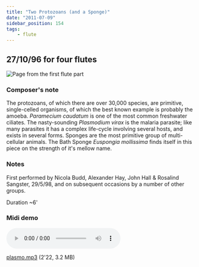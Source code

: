 ```yaml
---
title: "Two Protozoans (and a Sponge)"
date: "2011-07-09"
sidebar_position: 154
tags:
    - flute
---
```


## 27/10/96 for four flutes

![](/img/virax560.png "Page from the first flute part")

### Composer's note

The protozoans, of which there are over 30,000 species, are primitive, single-celled organisms, of which the best known example is probably the amoeba. _Paramecium caudatum_ is one of the most common freshwater ciliates. The nasty-sounding _Plasmodium virax_ is the malaria parasite; like many parasites it has a complex life-cycle involving several hosts, and exists in several forms. Sponges are the most primitive group of multi-cellular animals. The Bath Sponge _Euspongia mollissima_ finds itself in this piece on the strength of it's mellow name.

### Notes

First performed by Nicola Budd, Alexander Hay, John Hall & Rosalind Sangster, 29/5/98, and on subsequent occasions by a number of other groups.

Duration ~6'

### Midi demo

<audio controls>
  <source src="/catalog/plasmo.mp3"/>
</audio>

[plasmo.mp3](pathname:///catalog/plasmo.mp3) (2'22, 3.2 MB)